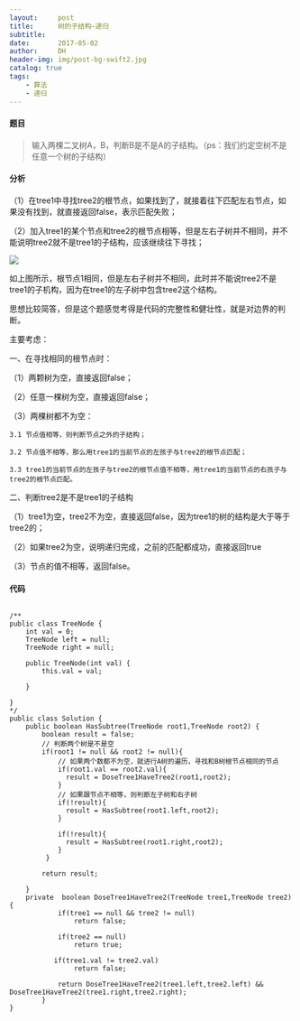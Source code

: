```yaml
---
layout:     post
title:      树的子结构—递归
subtitle:   
date:       2017-05-02
author:     DH
header-img: img/post-bg-swift2.jpg 
catalog: true
tags:
    - 算法
    - 递归
---
```

#### 题目

>输入两棵二叉树A，B，判断B是不是A的子结构。（ps：我们约定空树不是任意一个树的子结构）

#### 分析

（1）在tree1中寻找tree2的根节点，如果找到了，就接着往下匹配左右节点，如果没有找到，就直接返回false，表示匹配失败； 

（2）加入tree1的某个节点和tree2的根节点相等，但是左右子树并不相同，并不能说明tree2就不是tree1的子结构，应该继续往下寻找； 

![](https://ws2.sinaimg.cn/large/006tNc79gy1fhgvejxf5ej30ii099t8x.jpg)

如上图所示，根节点1相同，但是左右子树并不相同，此时并不能说tree2不是tree1的子机构，因为在tree1的左子树中包含tree2这个结构。

思想比较简答，但是这个题感觉考得是代码的完整性和健壮性，就是对边界的判断。 

主要考虑：

一、在寻找相同的根节点时： 

（1）两颗树为空，直接返回false； 

（2）任意一棵树为空，直接返回false； 

（3）两棵树都不为空： 

    3.1 节点值相等，则判断节点之外的子结构； 

    3.2 节点值不相等，那么用tree1的当前节点的左孩子与tree2的根节点匹配； 
    
    3.3 tree1的当前节点的左孩子与tree2的根节点值不相等，用tree1的当前节点的右孩子与tree2的根节点匹配。

二、判断tree2是不是tree1的子结构 

 （1）tree1为空，tree2不为空，直接返回false，因为tree1的树的结构是大于等于tree2的； 
 
 （2）如果tree2为空，说明递归完成，之前的匹配都成功，直接返回true 
 
 （3）节点的值不相等，返回false。
 
 
 #### 代码
 
```

/**
public class TreeNode {
    int val = 0;
    TreeNode left = null;
    TreeNode right = null;

    public TreeNode(int val) {
        this.val = val;

    }

}
*/
public class Solution {
    public boolean HasSubtree(TreeNode root1,TreeNode root2) {
        boolean result = false;
        // 判断两个树是不是空
        if(root1 != null && root2 != null){
            // 如果两个数都不为空，就进行A树的遍历，寻找和B树根节点相同的节点
            if(root1.val == root2.val){
              result = DoseTree1HaveTree2(root1,root2);
            }
            // 如果跟节点不相等，则判断左子树和右子树
            if(!result){
              result = HasSubtree(root1.left,root2);
            }

            if(!result){
              result = HasSubtree(root1.right,root2);
            }
         }

        return result;

    }
    private  boolean DoseTree1HaveTree2(TreeNode tree1,TreeNode tree2){
            if(tree1 == null && tree2 != null)
                return false;

            if(tree2 == null)
                return true;

           if(tree1.val != tree2.val)
                return false;

            return DoseTree1HaveTree2(tree1.left,tree2.left) && DoseTree1HaveTree2(tree1.right,tree2.right);
        }
}

```
